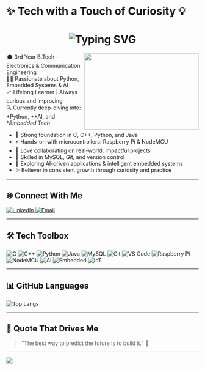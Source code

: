 # ✨ Tech with a Touch of Curiosity 💡

<h1 align="center">
  <img src="https://readme-typing-svg.demolab.com?font=Fira+Code&size=25&pause=1000&center=true&vCenter=true&color=00BFFF&width=435&lines=Hi+there%2C+I'm+Yuvaraj+%F0%9F%92%BB;AI+%7C+Tech+%7C+Coding+Enthusiast" alt="Typing SVG" />
</h1>
<img align="right" width="300" height="200" src="https://media.giphy.com/media/L8K62iTDkzGX6/giphy.gif">


🎓 3rd Year B.Tech - Electronics & Communication Engineering  
👨‍💻 Passionate about Python, Embedded Systems & AI  
📈 Lifelong Learner | Always curious and improving  
🔍 Currently deep-diving into: *Python, **AI, and **Embedded Tech*  

- 🌟 Strong foundation in C, C++, Python, and Java  
- ⚡ Hands-on with microcontrollers: Raspberry Pi & NodeMCU  
- 🤝 Love collaborating on real-world, impactful projects  
- 💼 Skilled in MySQL, Git, and version control  
- 🧠 Exploring AI-driven applications & intelligent embedded systems  
- ✨ Believer in consistent growth through curiosity and practice  

---

## 🌐 Connect With Me

<p align="left">
  <a href="https://www.linkedin.com/in/yuvaraj-naicker-6265a6293/">
    <img src="https://img.shields.io/badge/LinkedIn-Connect-blue?logo=linkedin&logoColor=white" alt="LinkedIn"/>
  </a>
  <a href="mailto:yuvarajnaicker1234@gmail.com">
    <img src="https://img.shields.io/badge/Gmail-Contact-red?logo=gmail&logoColor=white" alt="Email"/>
  </a>
</p>

---

## 🛠 Tech Toolbox

![C](https://img.shields.io/badge/C-00599C?style=for-the-badge&logo=c&logoColor=white)
![C++](https://img.shields.io/badge/C++-00599C?style=for-the-badge&logo=cplusplus&logoColor=white)
![Python](https://img.shields.io/badge/Python-306998?style=for-the-badge&logo=python&logoColor=white)
![Java](https://img.shields.io/badge/Java-orange?style=for-the-badge&logo=java&logoColor=white)
![MySQL](https://img.shields.io/badge/MySQL-00758F?style=for-the-badge&logo=mysql&logoColor=white)
![Git](https://img.shields.io/badge/Git-F05033?style=for-the-badge&logo=git&logoColor=white)
![VS Code](https://img.shields.io/badge/VS%20Code-007ACC?style=for-the-badge&logo=visualstudiocode&logoColor=white)
![Raspberry Pi](https://img.shields.io/badge/Raspberry%20Pi-C51A4A?style=for-the-badge&logo=raspberrypi&logoColor=white)
![NodeMCU](https://img.shields.io/badge/NodeMCU-2C5282?style=for-the-badge&logo=espressif&logoColor=white)
![AI](https://img.shields.io/badge/Artificial%20Intelligence-FF6F00?style=for-the-badge&logo=python&logoColor=white)
![Embedded](https://img.shields.io/badge/Embedded%20Systems-008080?style=for-the-badge&logo=arduino&logoColor=white)
![IoT](https://img.shields.io/badge/IoT%20(Internet%20of%20Things)-0066CC?style=for-the-badge&logo=cloud&logoColor=white)

---

## 📊 GitHub Languages

![Top Langs](https://github-readme-stats.vercel.app/api/top-langs/?username=Yuvaraj-Naicker&layout=compact&theme=tokyonight)

---

## 💬 Quote That Drives Me

> "The best way to predict the future is to build it." 🚀

---

[![](https://visitcount.itsvg.in/api?id=YuvarajNaicker&icon=5&color=6)](https://visitcount.itsvg.in)
